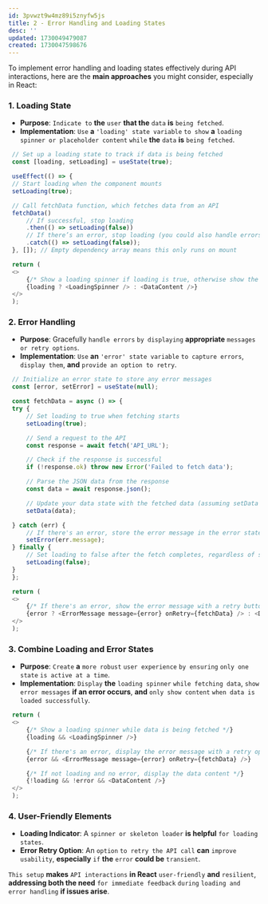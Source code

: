 ```yaml
---
id: 3pvwzt9w4mz89i5znyfw5js
title: 2 - Error Handling and Loading States
desc: ''
updated: 1730049479087
created: 1730047598676
---
```


To implement error handling and loading states effectively during API interactions, here are the **main approaches** you might consider, especially in React:

### 1. **Loading State**
   - **Purpose**: `Indicate to` **the** `user` **that the** `data` **is** `being fetched`.
   - **Implementation**: `Use` **a** `'loading' state variable` `to show` **a** `loading spinner or placeholder content` `while` **the** `data` **is** `being fetched`.

   ```javascript
    // Set up a loading state to track if data is being fetched
    const [loading, setLoading] = useState(true);

    useEffect(() => {
    // Start loading when the component mounts
    setLoading(true);

    // Call fetchData function, which fetches data from an API
    fetchData()
        // If successful, stop loading
        .then(() => setLoading(false))
        // If there’s an error, stop loading (you could also handle errors here)
        .catch(() => setLoading(false));
    }, []); // Empty dependency array means this only runs on mount

    return (
    <>
        {/* Show a loading spinner if loading is true, otherwise show the content */}
        {loading ? <LoadingSpinner /> : <DataContent />}
    </>
    );
   ```

### 2. **Error Handling**
   - **Purpose**: Gracefully `handle errors` `by displaying` **appropriate** `messages or retry options`.
   - **Implementation**: `Use` **an** `'error' state variable` `to capture errors`, `display them`, **and** `provide an option to retry`.

   ```javascript
    // Initialize an error state to store any error messages
    const [error, setError] = useState(null);

    const fetchData = async () => {
    try {
        // Set loading to true when fetching starts
        setLoading(true);

        // Send a request to the API
        const response = await fetch('API_URL');

        // Check if the response is successful
        if (!response.ok) throw new Error('Failed to fetch data');

        // Parse the JSON data from the response
        const data = await response.json();

        // Update your data state with the fetched data (assuming setData is defined elsewhere)
        setData(data);

    } catch (err) {
        // If there's an error, store the error message in the error state
        setError(err.message);
    } finally {
        // Set loading to false after the fetch completes, regardless of success or error
        setLoading(false);
    }
    };

    return (
    <>
        {/* If there's an error, show the error message with a retry button; otherwise, show the data content */}
        {error ? <ErrorMessage message={error} onRetry={fetchData} /> : <DataContent />}
    </>
    );
   ```

### 3. **Combine Loading and Error States**
   - **Purpose**: `Create` **a** `more robust` `user experience` `by ensuring` `only one state` `is active at a time`.
   - **Implementation**: `Display` **the** `loading spinner` `while fetching data`, `show` `error messages` **if an error occurs**, **and** `only show content` `when data is` `loaded successfully`.

   ```javascript
    return (
    <>
        {/* Show a loading spinner while data is being fetched */}
        {loading && <LoadingSpinner />}

        {/* If there's an error, display the error message with a retry option */}
        {error && <ErrorMessage message={error} onRetry={fetchData} />}

        {/* If not loading and no error, display the data content */}
        {!loading && !error && <DataContent />}
    </>
    );
   ```

### 4. **User-Friendly Elements**
   - **Loading Indicator**: A `spinner or skeleton loader` **is helpful** `for loading states`.
   - **Error Retry Option**: An `option` `to retry the API call` **can** `improve usability`, **especially** `if` **the** `error` **could be** `transient`.

`This setup` **makes** `API interactions` **in React** `user-friendly` **and** `resilient`, **addressing both the need** `for immediate feedback` `during` `loading and error handling` **if issues arise**.
